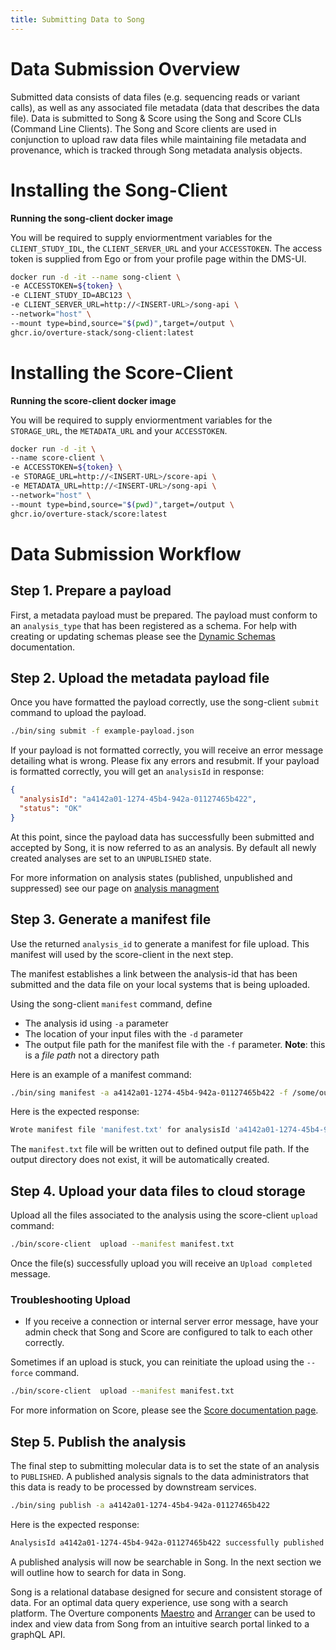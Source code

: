 ```yaml
---
title: Submitting Data to Song
---
```


# Data Submission Overview

Submitted data consists of data files (e.g. sequencing reads or variant calls), as well as any associated file metadata (data that describes the data file). Data is submitted to Song & Score using the Song and Score CLIs (Command Line Clients). The Song and Score clients are used in conjunction to upload raw data files while maintaining file metadata and provenance, which is tracked through Song metadata analysis objects. 

# Installing the Song-Client

**Running the song-client docker image** 

You will be required to supply enviormentment variables for the `CLIENT_STUDY_IDL`, the `CLIENT_SERVER_URL` and your `ACCESSTOKEN`. The access token is supplied from Ego or from your profile page within the DMS-UI.

```bash
docker run -d -it --name song-client \
-e ACCESSTOKEN=${token} \
-e CLIENT_STUDY_ID=ABC123 \
-e CLIENT_SERVER_URL=http://<INSERT-URL>/song-api \
--network="host" \
--mount type=bind,source="$(pwd)",target=/output \
ghcr.io/overture-stack/song-client:latest
```


# Installing the Score-Client

**Running the score-client docker image** 

You will be required to supply enviormentment variables for the `STORAGE_URL`, the `METADATA_URL` and your `ACCESSTOKEN`.

```bash
docker run -d -it \
--name score-client \
-e ACCESSTOKEN=${token} \
-e STORAGE_URL=http://<INSERT-URL>/score-api \
-e METADATA_URL=http://<INSERT-URL>/song-api \
--network="host" \
--mount type=bind,source="$(pwd)",target=/output \
ghcr.io/overture-stack/score:latest
```

# Data Submission Workflow 

## Step 1. Prepare a payload

First, a metadata payload must be prepared. The payload must conform to an `analysis_type` that has been registered as a schema.  For help with creating or updating schemas please see the [Dynamic Schemas](/documentation/song/user-guide/schema) documentation.
 
## Step 2. Upload the metadata payload file

Once you have formatted the payload correctly, use the song-client `submit` command to upload the payload.

```bash 
./bin/sing submit -f example-payload.json
```

If your payload is not formatted correctly, you will receive an error message detailing what is wrong. Please fix any errors and resubmit. If your payload is formatted correctly, you will get an `analysisId` in response:

```json
{
  "analysisId": "a4142a01-1274-45b4-942a-01127465b422",
  "status": "OK"
}
```

At this point, since the payload data has successfully been submitted and accepted by Song, it is now referred to as an analysis. By default all newly created analyses are set to an `UNPUBLISHED` state.

<Warning>For more information on analysis states (published, unpublished and suppressed) see our page on [analysis managment](https://overture.bio/documentation/song/admin/analysismanagement/)</Warning>

## Step 3. Generate a manifest file

Use the returned `analysis_id` to generate a manifest for file upload. This manifest will used by the score-client in the next step. 

The manifest establishes a link between the analysis-id that has been submitted and the data file on your local systems that is being uploaded. 

Using the song-client `manifest` command, define

- The analysis id using `-a` parameter
- The location of your input files with the `-d` parameter
- The output file path for the manifest file with the `-f` parameter. **Note**: this is a *file path* not a directory path

Here is an example of a manifest command:

```bash
./bin/sing manifest -a a4142a01-1274-45b4-942a-01127465b422 -f /some/output/dir/manifest.txt  -d /submitting/file/directory
```

Here is the expected response:

```bash
Wrote manifest file 'manifest.txt' for analysisId 'a4142a01-1274-45b4-942a-01127465b422'
```

The `manifest.txt` file will be written out to defined output file path. If the output directory does not exist, it will be automatically created.

## Step 4. Upload your data files to cloud storage

Upload all the files associated to the analysis using the score-client `upload` command:

```bash
./bin/score-client  upload --manifest manifest.txt
```

Once the file(s) successfully upload you will receive an `Upload completed` message.

### Troubleshooting Upload 

- If you receive a connection or internal server error message, have your admin check that Song and Score are configured to talk to each other correctly. 

Sometimes if an upload is stuck, you can reinitiate the upload using the `--force` command. 

```bash
./bin/score-client  upload --manifest manifest.txt
```
For more information on Score, please see the [Score documentation page](/documentation/score).

## Step 5. Publish the analysis

The final step to submitting molecular data is to set the state of an analysis to `PUBLISHED`. A published analysis signals to the data administrators that this data is ready to be processed by downstream services.

```bash
./bin/sing publish -a a4142a01-1274-45b4-942a-01127465b422
```

Here is the expected response:

```bash
AnalysisId a4142a01-1274-45b4-942a-01127465b422 successfully published
```

A published analysis will now be searchable in Song. In the next section we will outline how to search for data in Song.

<Note title="Integration Tips">Song is a relational database designed for secure and consistent storage of data.  For an optimal data query experience, use song with a search platform.  The Overture components [Maestro](/documentation/maestro) and [Arranger](/documentation/arranger) can be used to index and view data from Song from an intuitive search portal linked to a graphQL API.</Note>
